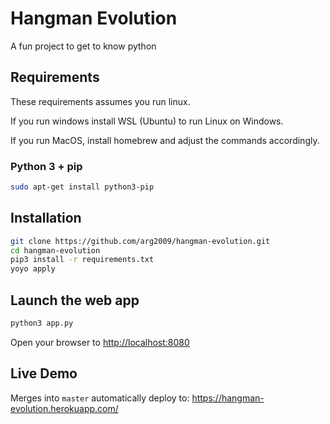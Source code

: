 # Hangman Evolution

A fun project to get to know python

## Requirements

These requirements assumes you run linux.

If you run windows install WSL (Ubuntu) to run Linux on Windows.

If you run MacOS, install homebrew and adjust the commands accordingly.

### Python 3 + pip

```bash
sudo apt-get install python3-pip
```

## Installation

```bash
git clone https://github.com/arg2009/hangman-evolution.git
cd hangman-evolution
pip3 install -r requirements.txt
yoyo apply
```

## Launch the web app

```bash
python3 app.py
```

Open your browser to [http://localhost:8080](http://localhost:8080)

## Live Demo

Merges into `master` automatically deploy to: https://hangman-evolution.herokuapp.com/
